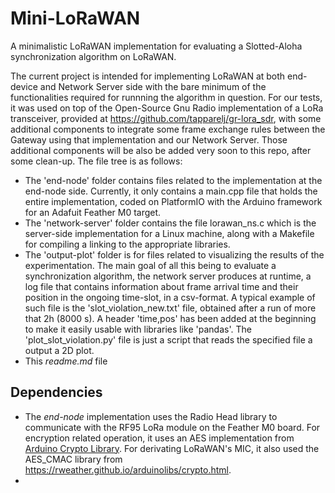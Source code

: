 # Mini-LoRaWAN
A minimalistic LoRaWAN implementation for evaluating a Slotted-Aloha synchronization algorithm on LoRaWAN.

The current project is intended for implementing LoRaWAN at both end-device and Network Server side with the bare minimum of the functionalities required for runnning the algorithm in question.
For our tests, it was used on top of the Open-Source Gnu Radio implementation of a LoRa transceiver, provided at https://github.com/tapparelj/gr-lora_sdr, with some additional components to integrate some
 frame exchange rules between the Gateway using that implementation and our Network Server. Those additional components will be also be added very soon to this repo, after some clean-up. 
The file tree is as follows:
- The 'end-node' folder contains files related to the implementation at the end-node side. Currently, it only contains a main.cpp file that holds the entire implementation, coded on PlatformIO with the Arduino framework for an Adafuit Feather M0 target.
- The 'network-server' folder contains the file lorawan_ns.c which is the server-side implementation for a Linux machine, along with a Makefile for compiling a linking to the appropriate libraries.
- The 'output-plot' folder is for files related to visualizing the results of the experimentation. The main goal of all this being to evaluate a synchronization algorithm, the network server produces at runtime, a log file that contains information about frame arrival time and their position in the ongoing time-slot, in a csv-format. A typical example of such file is the 'slot_violation_new.txt' file, obtained after a run of more that 2h (8000 s). A header 'time,pos' has been added at the beginning to make it easily usable with libraries like 'pandas'. The 'plot_slot_violation.py' file is just a script that reads the specified file a output a 2D plot.
- This _readme.md_ file

## Dependencies
- The _end-node_ implementation uses the Radio Head library to communicate with the RF95 LoRa module on the Feather M0 board. For encryption related operation, it uses an AES implementation from [Arduino Crypto Library](https://rweather.github.io/arduinolibs/crypto.html). For derivating LoRaWAN's MIC, it also used the AES_CMAC library from https://rweather.github.io/arduinolibs/crypto.html.
-   
